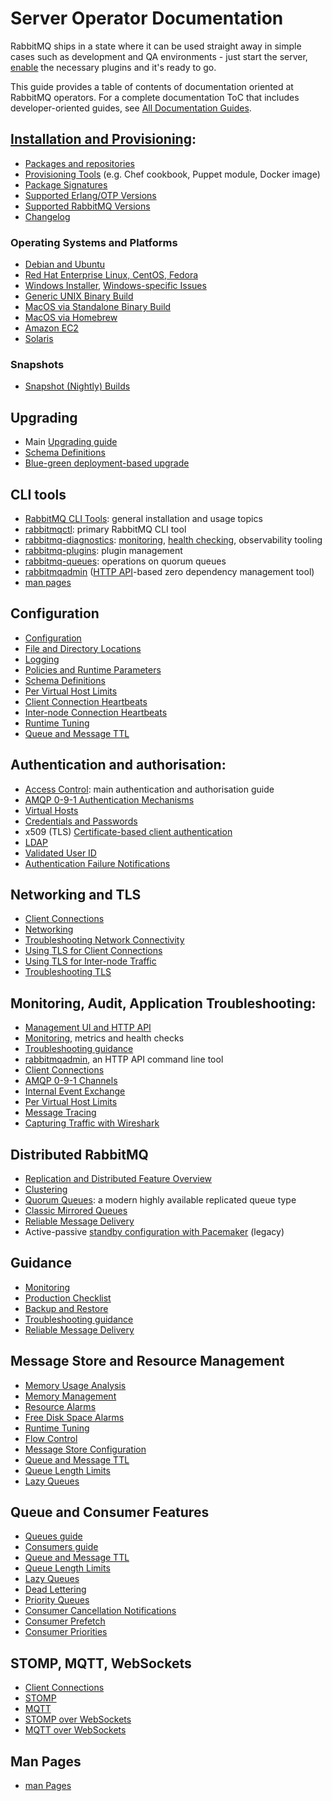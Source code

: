 <!--
Copyright (c) 2007-2021 VMware, Inc. or its affiliates.

All rights reserved. This program and the accompanying materials
are made available under the terms of the under the Apache License,
Version 2.0 (the "License”); you may not use this file except in compliance
with the License. You may obtain a copy of the License at

https://www.apache.org/licenses/LICENSE-2.0

Unless required by applicable law or agreed to in writing, software
distributed under the License is distributed on an "AS IS" BASIS,
WITHOUT WARRANTIES OR CONDITIONS OF ANY KIND, either express or implied.
See the License for the specific language governing permissions and
limitations under the License.
-->

# Server Operator Documentation

RabbitMQ ships in a state where it can be used straight away in
simple cases such as development and QA environments - just
start the server, [enable]() the necessary plugins and it's ready to go.

This guide provides a table of contents of documentation oriented at RabbitMQ operators.
For a complete documentation ToC that includes developer-oriented guides,
see <a href="/documentation.html">All Documentation Guides</a>.

## [Installation and Provisioning](download.html):

 * [Packages and repositories](/download.html)
 * [Provisioning Tools](/download.html) (e.g. Chef cookbook, Puppet module, Docker image)
 * [Package Signatures](/signatures.html)
 * [Supported Erlang/OTP Versions](/which-erlang.html)
 * [Supported RabbitMQ Versions](/versions.html)
 * [Changelog](/changelog.html)

### Operating Systems and Platforms

 * [Debian and Ubuntu](/install-debian.html)
 * [Red Hat Enterprise Linux, CentOS, Fedora](/install-rpm.html)
 * [Windows Installer](/install-windows.html), [Windows-specific Issues](/windows-quirks.html)
 * [Generic UNIX Binary Build](/install-generic-unix.html)
 * [MacOS via Standalone Binary Build](/install-standalone-mac.html)
 * [MacOS via Homebrew](/install-homebrew.html)
 * [Amazon EC2](/ec2.html)
 * [Solaris](/install-solaris.html)

### Snapshots

 * [Snapshot (Nightly) Builds](/snapshots.html)


## Upgrading

 * Main [Upgrading guide](/upgrade.html)
 * [Schema Definitions](/definitions.html)
 * [Blue-green deployment-based upgrade](/blue-green-upgrade.html)



## CLI tools

 * [RabbitMQ CLI Tools](/cli.html): general installation and usage topics
 * [rabbitmqctl](/rabbitmqctl.8.html): primary RabbitMQ CLI tool
 * [rabbitmq-diagnostics](/rabbitmq-diagnostics.8.html): [monitoring](/monitoring.html), [health checking](/monitoring.html#health-checks), observability tooling
 * [rabbitmq-plugins](/rabbitmq-plugins.8.html): plugin management
 * [rabbitmq-queues](/rabbitmq-queues.8.html): operations on quorum queues
 * [rabbitmqadmin](/management-cli.html) ([HTTP API](/management.html)-based zero dependency management tool)
 * [man pages](/manpages.html)


## Configuration

 * [Configuration](configure.html)
 * [File and Directory Locations](relocate.html)
 * [Logging](logging.html)
 * [Policies and Runtime Parameters](parameters.html)
 * [Schema Definitions](/definitions.html)
 * [Per Virtual Host Limits](vhosts.html)
 * [Client Connection Heartbeats](heartbeats.html)
 * [Inter-node Connection Heartbeats](nettick.html)
 * [Runtime Tuning](runtime.html)
 * [Queue and Message TTL](ttl.html)


## Authentication and authorisation:

 * [Access Control](access-control.html): main authentication and authorisation guide
 * [AMQP 0-9-1 Authentication Mechanisms](authentication.html)
 * [Virtual Hosts](vhosts.html)
 * [Credentials and Passwords](passwords.html)
 * x509 (TLS) [Certificate-based client authentication](https://github.com/rabbitmq/rabbitmq-auth-mechanism-ssl/tree/v3.8.x)
 * [LDAP](ldap.html)
 * [Validated User ID](/validated-user-id.html)
 * [Authentication Failure Notifications](/auth-notification.html)


## Networking and TLS

 * [Client Connections](connections.html)
 * [Networking](networking.html)
 * [Troubleshooting Network Connectivity](troubleshooting-networking.html)
 * [Using TLS for Client Connections](ssl.html)
 * [Using TLS for Inter-node Traffic](/clustering-ssl.html)
 * [Troubleshooting TLS](troubleshooting-ssl.html)


## Monitoring, Audit, Application Troubleshooting:

 * [Management UI and HTTP API](management.html)
 * [Monitoring](monitoring.html), metrics and health checks
 * [Troubleshooting guidance](troubleshooting.html)
 * [rabbitmqadmin](management-cli.html), an HTTP API command line tool
 * [Client Connections](connections.html)
 * [AMQP 0-9-1 Channels](channels.html)
 * [Internal Event Exchange](event-exchange.html)
 * [Per Virtual Host Limits](vhosts.html)
 * [Message Tracing](firehose.html)
 * [Capturing Traffic with Wireshark](/amqp-wireshark.html)


## Distributed RabbitMQ

 * [Replication and Distributed Feature Overview](/distributed.html)
 * [Clustering](/clustering.html)
 * [Quorum Queues](/quorum-queues.html): a modern highly available replicated queue type
 * [Classic Mirrored Queues](/ha.html)
 * [Reliable Message Delivery](/reliability.html)
 * Active-passive [standby configuration with Pacemaker](/pacemaker.html) (legacy)


## Guidance

 * [Monitoring](monitoring.html)
 * [Production Checklist](production-checklist.html)
 * [Backup and Restore](backup.html)
 * [Troubleshooting guidance](troubleshooting.html)
 * [Reliable Message Delivery](/reliability.html)


## Message Store and Resource Management

 * [Memory Usage Analysis](/memory-use.html)
 * [Memory Management](/memory.html)
 * [Resource Alarms](/alarms.html)
 * [Free Disk Space Alarms](/disk-alarms.html)
 * [Runtime Tuning](runtime.html)
 * [Flow Control](/flow-control.html)
 * [Message Store Configuration](/persistence-conf.html)
 * [Queue and Message TTL](/ttl.html)
 * [Queue Length Limits](/maxlength.html)
 * [Lazy Queues](/lazy-queues.html)


## Queue and Consumer Features

 * [Queues guide](queues.html)
 * [Consumers guide](/consumers.html)
 * [Queue and Message TTL](/ttl.html)
 * [Queue Length Limits](/maxlength.html)
 * [Lazy Queues](/lazy-queues.html)
 * [Dead Lettering](/dlx.html)
 * [Priority Queues](/priority.html)
 * [Consumer Cancellation Notifications](/consumer-cancel.html)
 * [Consumer Prefetch](/consumer-prefetch.html)
 * [Consumer Priorities](/consumer-priority.html)


## STOMP, MQTT, WebSockets

 * [Client Connections](connections.html)
 * [STOMP](/stomp.html)
 * [MQTT](/mqtt.html)
 * [STOMP over WebSockets](web-stomp.html)
 * [MQTT over WebSockets](web-mqtt.html)


## Man Pages

 * [man Pages](/manpages.html)